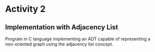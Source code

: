 # Activity 2 

## Implementation with Adjacency List

Program in C language implementing an ADT capable of representing a non-oriented graph using the adjacency list concept.